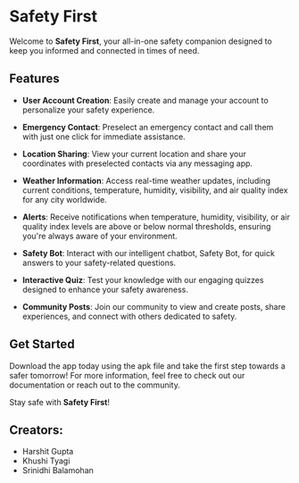 # Safety First

Welcome to **Safety First**, your all-in-one safety companion designed to keep you informed and connected in times of need. 

## Features

- **User Account Creation**: Easily create and manage your account to personalize your safety experience.
  
- **Emergency Contact**: Preselect an emergency contact and call them with just one click for immediate assistance.

- **Location Sharing**: View your current location and share your coordinates with preselected contacts via any messaging app.

- **Weather Information**: Access real-time weather updates, including current conditions, temperature, humidity, visibility, and air quality index for any city worldwide.

- **Alerts**: Receive notifications when temperature, humidity, visibility, or air quality index levels are above or below normal thresholds, ensuring you're always aware of your environment.

- **Safety Bot**: Interact with our intelligent chatbot, Safety Bot, for quick answers to your safety-related questions.

- **Interactive Quiz**: Test your knowledge with our engaging quizzes designed to enhance your safety awareness.

- **Community Posts**: Join our community to view and create posts, share experiences, and connect with others dedicated to safety.

## Get Started

Download the app today using the apk file and take the first step towards a safer tomorrow! For more information, feel free to check out our documentation or reach out to the community.

Stay safe with **Safety First**!
   
## Creators:
- Harshit Gupta
- Khushi Tyagi
- Srinidhi Balamohan

